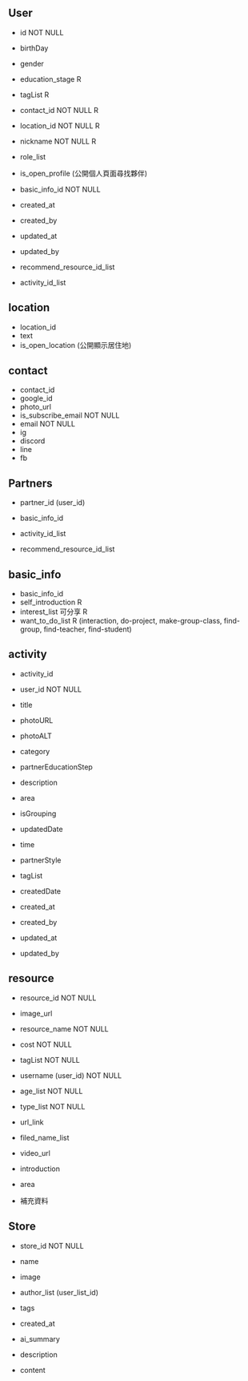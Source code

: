 ## User
- id NOT NULL
- birthDay
- gender
- education_stage R
- tagList R
- contact_id NOT NULL R
- location_id NOT NULL R
- nickname NOT NULL R
- role_list
- is_open_profile (公開個人頁面尋找夥伴)
- basic_info_id NOT NULL


- created_at
- created_by
- updated_at
- updated_by



- recommend_resource_id_list
- activity_id_list

## location
- location_id
- text
- is_open_location (公開顯示居住地)

## contact
- contact_id
- google_id
- photo_url
- is_subscribe_email NOT NULL
- email NOT NULL
- ig
- discord
- line
- fb


## Partners
- partner_id (user_id)
- basic_info_id


- activity_id_list
- recommend_resource_id_list


## basic_info
- basic_info_id 
- self_introduction R
- interest_list 可分享 R
- want_to_do_list R (interaction, do-project, make-group-class, find-group, find-teacher, find-student)


## activity
- activity_id
- user_id NOT NULL
- title 
- photoURL
- photoALT
- category
- partnerEducationStep
- description
- area
- isGrouping
- updatedDate

- time
- partnerStyle
- tagList


- createdDate
- created_at
- created_by
- updated_at
- updated_by


## resource
- resource_id NOT NULL


- image_url
- resource_name NOT NULL
- cost NOT NULL
- tagList NOT NULL
- username (user_id) NOT NULL
- age_list NOT NULL
- type_list NOT NULL


- url_link 
- filed_name_list
- video_url
- introduction
- area
- 補充資料

## Store
- store_id NOT NULL
- name
- image
- author_list (user_list_id)
- tags
- created_at


- ai_summary
- description
- content